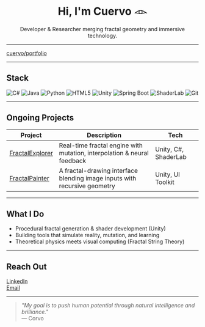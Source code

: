 <h1 align="center">Hi, I'm Cuervo 𓁹</h1>
<p align="center">
  Developer & Researcher merging fractal geometry and immersive technology.
</p>

---

  [cuervo/portfolio](https://danielcuervo.notion.site/Portfolio-20b6ad1cd22f802fa76dd74a60e823ea)

---

##  Stack

![C#](https://img.shields.io/badge/C%23-239120?style=flat&logo=csharp&logoColor=white)
![Java](https://img.shields.io/badge/Java-ED8B00?style=flat&logo=openjdk&logoColor=white)
![Python](https://img.shields.io/badge/Python-3776AB?style=flat&logo=python&logoColor=white)
![HTML5](https://img.shields.io/badge/HTML5-E34F26?style=flat&logo=html5&logoColor=white)
![Unity](https://img.shields.io/badge/Unity-000?style=flat&logo=unity&logoColor=white)
![Spring Boot](https://img.shields.io/badge/Spring_Boot-6DB33F?style=flat&logo=springboot&logoColor=white)
![ShaderLab](https://img.shields.io/badge/ShaderLab-orange)
![Git](https://img.shields.io/badge/Git-F05032?style=flat&logo=git&logoColor=white)



---

##  Ongoing Projects

| Project | Description | Tech |
|--------|-------------|------|
| [FractalExplorer](https://github.com/corvo001/FractalExplorer) | Real-time fractal engine with mutation, interpolation & neural feedback | Unity, C#, ShaderLab |
| [FractalPainter](https://github.com/corvo001/FractalPainter) | A fractal-drawing interface blending image inputs with recursive geometry | Unity, UI Toolkit |

---

##  What I Do

-  Procedural fractal generation & shader development (Unity)
-  Building tools that simulate reality, mutation, and learning
-  Theoretical physics meets visual computing (Fractal String Theory)

---

##  Reach Out

[LinkedIn](https://linkedin.com/in/yourusername)  
[Email](mailto:danielcuervor01@gmail.com)  

---

> *"My goal is to push human potential through natural intelligence and brilliance."*  
> — Corvo
